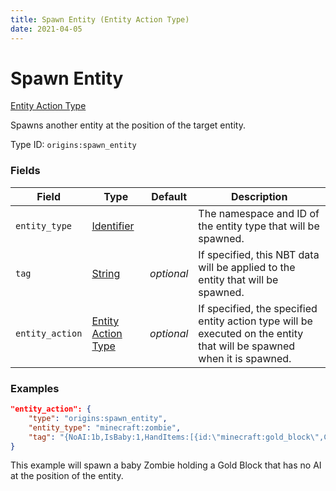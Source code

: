 ```yaml
---
title: Spawn Entity (Entity Action Type)
date: 2021-04-05
---
```


# Spawn Entity

[Entity Action Type](../entity_action_types.md)

Spawns another entity at the position of the target entity.

Type ID: `origins:spawn_entity`


### Fields

Field  | Type | Default | Description
-------|------|---------|-------------
`entity_type` | [Identifier](../data_types/identifier.md) |  | The namespace and ID of the entity type that will be spawned.
`tag` | [String](../data_types/string.md) | _optional_ | If specified, this NBT data will be applied to the entity that will be spawned.
`entity_action` | [Entity Action Type](../entity_action_types.md) | _optional_ | If specified, the specified entity action type will be executed on the entity that will be spawned when it is spawned.


### Examples

```json
"entity_action": {
    "type": "origins:spawn_entity",
    "entity_type": "minecraft:zombie",
    "tag": "{NoAI:1b,IsBaby:1,HandItems:[{id:\"minecraft:gold_block\",Count:1},{}]}"
}
```

This example will spawn a baby Zombie holding a Gold Block that has no AI at the position of the entity.
